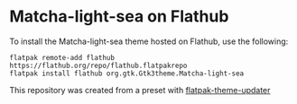 # Matcha-light-sea on Flathub

To install the Matcha-light-sea theme hosted on Flathub, use the following:
```
flatpak remote-add flathub https://flathub.org/repo/flathub.flatpakrepo
flatpak install flathub org.gtk.Gtk3theme.Matcha-light-sea
```

This repository was created from a preset with [flatpak-theme-updater](https://gitlab.com/Mek101/flatpak-theme-updater)